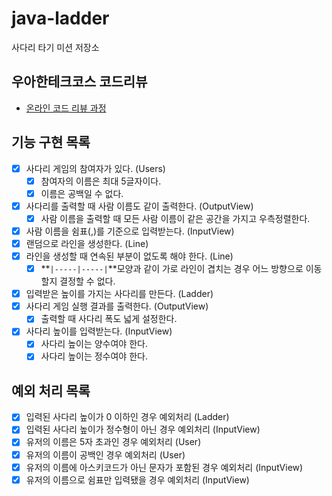 # java-ladder

사다리 타기 미션 저장소

## 우아한테크코스 코드리뷰

- [온라인 코드 리뷰 과정](https://github.com/woowacourse/woowacourse-docs/blob/master/maincourse/README.md)

## 기능 구현 목록

- [x] 사다리 게임의 참여자가 있다. (Users)
    - [x] 참여자의 이름은 최대 5글자이다.
    - [x] 이름은 공백일 수 없다.
- [x] 사다리를 출력할 때 사람 이름도 같이 출력한다. (OutputView)
    - [x] 사람 이름을 출력할 때 모든 사람 이름이 같은 공간을 가지고 우측정렬한다.
- [x] 사람 이름을 쉼표(,)를 기준으로 입력받는다. (InputView)
- [x] 랜덤으로 라인을 생성한다. (Line)
- [x] 라인을 생성할 때 연속된 부분이 없도록 해야 한다. (Line)
    - [x] **`|-----|-----|`**모양과 같이 가로 라인이 겹치는 경우 어느 방향으로 이동할지 결정할 수 없다.
- [x] 입력받은 높이를 가지는 사다리를 만든다. (Ladder)
- [x] 사다리 게임 실행 결과를 출력한다. (OutputView)
    - [x] 출력할 때 사다리 폭도 넓게 설정한다.
- [x] 사다리 높이를 입력받는다. (InputView)
    - [x] 사다리 높이는 양수여야 한다.
    - [x] 사다리 높이는 정수여야 한다.

## 예외 처리 목록
- [x] 입력된 사다리 높이가 0 이하인 경우 예외처리 (Ladder)
- [x] 입력된 사다리 높이가 정수형이 아닌 경우 예외처리 (InputView)
- [x] 유저의 이름은 5자 초과인 경우 예외처리 (User)
- [x] 유저의 이름이 공백인 경우 예외처리 (User)
- [x] 유저의 이름에 아스키코드가 아닌 문자가 포함된 경우 예외처리 (InputView)
- [x] 유저의 이름으로 쉼표만 입력됐을 경우 예외처리 (InputView)
